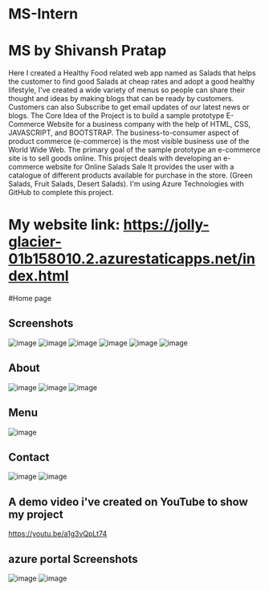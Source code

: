 # MS-Intern

# MS by Shivansh Pratap

Here I created a Healthy Food related web app named as Salads that helps the customer to find good Salads at cheap rates and adopt a good healthy lifestyle, I've created a wide variety of menus so people can share their thought and ideas by making blogs that can be ready by customers. Customers can also Subscribe to get email updates of our latest news or blogs.
The Core Idea of the Project is to build a sample prototype E-Commerce Website for a business company with the help of HTML, CSS, JAVASCRIPT, and BOOTSTRAP. The business-to-consumer aspect of product commerce (e-commerce) is the most visible business use of the World Wide Web. The primary goal of the sample prototype an e-commerce site is to sell goods online. This project deals with developing an e-commerce website for Online Salads Sale It provides the user with a catalogue of different products available for purchase in the store. (Green Salads, Fruit Salads, Desert Salads). I'm using Azure Technologies with GitHub to complete this project.

# My website link: https://jolly-glacier-01b158010.2.azurestaticapps.net/index.html

#Home page
## Screenshots
![image](https://user-images.githubusercontent.com/83840568/218341778-c55ecbd3-a5fe-415c-bf1a-a4d98d486cdb.png)
![image](https://user-images.githubusercontent.com/83840568/218341823-1a0e47b2-98dc-4bea-be4d-f7900334f89a.png)
![image](https://user-images.githubusercontent.com/83840568/218341848-30b4d9cf-d6b7-4876-a143-38ba3a92946c.png)
![image](https://user-images.githubusercontent.com/83840568/218341872-373935cc-1bd9-42ce-920f-c44eefa99c96.png)
![image](https://user-images.githubusercontent.com/83840568/218341892-9b132890-c29c-4d3e-9215-87483cef0e07.png)
![image](https://user-images.githubusercontent.com/83840568/218341902-d56cf0be-c124-44ce-9136-6aa4880ee11e.png)

## About 
![image](https://user-images.githubusercontent.com/83840568/218341913-d0f5cd54-167a-40fe-b90d-5319310be395.png)
![image](https://user-images.githubusercontent.com/83840568/218341931-f2b6c461-deec-4b4f-b4d2-fc53791b004e.png)
![image](https://user-images.githubusercontent.com/83840568/218341951-6d1e9c3d-3e39-46fb-9eee-2aafa71b8094.png)

## Menu
![image](https://user-images.githubusercontent.com/83840568/218341967-f6e15041-a3d5-412e-b3a5-79313aacb70a.png)

## Contact
![image](https://user-images.githubusercontent.com/83840568/218341990-20c76a03-007c-42b7-a89c-8c148072947e.png)
![image](https://user-images.githubusercontent.com/83840568/218342023-71751252-44aa-4ba3-ae6d-0cc641e66b0d.png)

## A demo video i've created on YouTube to show my project
https://youtu.be/a1g3vQpLt74

## azure portal Screenshots
![image](https://user-images.githubusercontent.com/83840568/218342041-1dbdfa8a-4e8c-4dbc-b1ec-70ef62f49935.png)
![image](https://user-images.githubusercontent.com/83840568/218342055-7461217a-e532-419e-ac44-5926d8043490.png)
